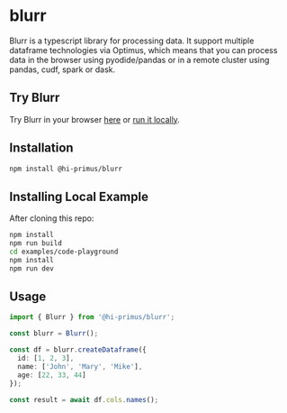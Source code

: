 # blurr

Blurr is a typescript library for processing data. It support multiple dataframe technologies via Optimus, which means that you can process data in the browser using pyodide/pandas or in a remote cluster using pandas, cudf, spark or dask.

## Try Blurr

Try Blurr in your browser [here](https://blurr-playground.vercel.app/) or [run it locally](#installing-local-example).

## Installation

```bash
npm install @hi-primus/blurr
```

## Installing Local Example

After cloning this repo:

```bash
npm install
npm run build
cd examples/code-playground
npm install
npm run dev
```

## Usage

```typescript
import { Blurr } from '@hi-primus/blurr';

const blurr = Blurr();

const df = blurr.createDataframe({
  id: [1, 2, 3],
  name: ['John', 'Mary', 'Mike'],
  age: [22, 33, 44]
});

const result = await df.cols.names();
```


